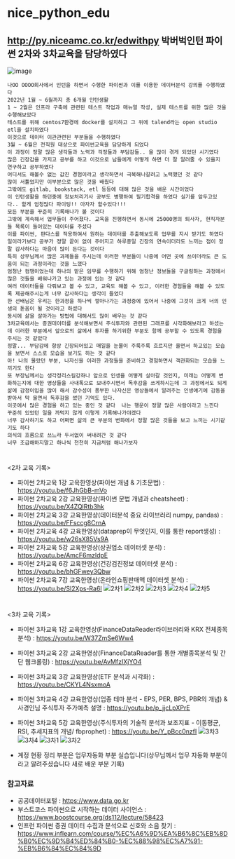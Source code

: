 # nice_python_edu  
## http://py.niceamc.co.kr/edwithpy 박버벅인턴 파이썬 2차와 3차교육을 담당하였다
![image](https://user-images.githubusercontent.com/66655878/180698376-149c93e4-7abe-498d-913f-bfd5e822bf26.png)

```
나OO OOOO회사에서 인턴을 하면서 수행한 파이썬과 이를 이용한 데이터분석 강의를 수행하였다
2022년 1월 ~ 6월까지 총 6개월 인턴생활
1 ~ 2월은 인프라 구축에 관련된 테스트 작업과 매뉴얼 작성, 실제 테스트를 위한 많은 것을 수행해보았다
테스트를 위해 centos7환경에 docker를 설치하고 그 위에 talend라는 open studio etl을 설치하였다
이것으로 데이터 이관관련된 부분들을 수행하였다
3월 ~ 6월은 전직원 대상으로 파이썬교육을 담당하게 되었다
이 과정이 정말 많은 생각들과 노력과 걱정들과 부담감들.. 을 많이 겪게 되었던 시기였다
많은 긴장감을 가지고 공부를 하고 이것으로 남들에게 어떻게 하면 더 잘 알려줄 수 있을지 연구하고 공부하였다
어디서도 해볼수 없는 값진 경험이라고 생각하면서 극복해나갈려고 노력했던 것 같다
많이 서툴었지만 이부분으로 많은 것을 배웠다
그밖에도 gitlab, bookstack, etl 등등에 대해 많은 것을 배운 시간이었다
이 인턴생활을 하던중에 정보처리기사 공부도 병행하여 필기합격을 하였다 실기를 앞두고있다.. 할게 엄청많다 파이팅!! 아자자 할수있다!!! 
모든 부분을 꾸준히 기록해나가 볼 것이다 
그밖에 계속해서 업무들이 주어졌다. 교육을 진행하면서 동시에 25000명의 퇴사자, 현직자분들 목록이 들어있는 데이터를 주셨다
이를 파이썬, 판다스를 적용하여서 원하는 데이터를 추출해보도록 업무를 지시 받기도 하였다
일이라기보다 공부가 정말 끝이 없이 주어지고 하루종일 긴장의 연속이더라도 느끼는 점이 정말 감사하다는 마음이 많이 든다는 것이다
특히 상무님께서 많은 과제들을 주시는데 이러한 부분들이 나중에 어떤 곳에 쓰이더라도 큰 도움이 되는 과정이라는 것을 느꼈다
엄청난 컴맹이었는데 하나의 맡은 임무를 수행하기 위해 엄청난 정보들을 구글링하는 과정에서 많은 것들을 배워나가고 있는 과정에 있는 것 같다
여러 데이터들을 다뤄보고 볼 수 있고, 교육도 해볼 수 있고, 이러한 경험들을 해볼 수 있도록 제공해주시는게 너무 감사하다는 생각이 들었다 
한 선배님은 우리는 한과정을 하나씩 쌓아나가는 과정중에 있어서 나중에 그것이 크게 너의 인생의 돋움이 될 것이라고 하셨다 
동시에 삶을 살아가는 방법에 대해서도 많이 배우는 것 같다
3차교육에서는 증권데이터를 분석해보면서 주식투자와 관련된 그래프를 시각화해보라고 하셨는데 이러한 부분에서 앞으로의 삶에서 투자를 하기위한 부분도 함께 공부할 수 있도록 경험을 주시는 것 같았다
정말... 부담감에 항상 긴장되어있고 매일을 눈물이 주룩주룩 흐르지만 울면서 하고있는 모습을 보면서 스스로 모습을 보기도 하는 것 같다 
아! 나의 몰랐던 부분, 나자신을 이러한 과정들을 준비하고 경험하면서 객관화되는 모습을 느끼기도 한다
또 부장님께서는 생각정리스킬강좌나 앞으로 인생을 어떻게 살아갈 것인지, 미래는 어떻게 변화하는지에 대한 영상들을 사내톡으로 보내주시면서 독후감을 쓰게하시는데 그 과정에서도 되게 삶에 감정이입을 많이 해서 감수성이 풍부한 나자신은 영상들에서 알려주는 인생얘기에 감동을 받아서 막 울면서 독후감을 썼던 기억도 있다. 
이곳에서 많은 경험을 하고 있는 중인 것 같다  나는 행운이 정말 많은 사람이라고 느낀다
꾸준히 있었던 일을 까먹지 않게 이렇게 기록해나가야겠다
너무 감사하기도 하고 어쩌면 삶의 큰 부분의 변화에서 정말 많은 것들을 보고 느끼는 시기같기도 하다
의식의 흐름으로 쓰느라 두서없이 써내려간 것 같다
너무 조급해하지말고 하나씩 천천히 지금처럼 해나가보자
```
#
<2차 교육 기록>
- 파이썬 2차교육 1강 교육한영상(파이썬 개념 & 기초문법) : https://youtu.be/f6JhGbB-mVo 
- 파이썬 2차교육 2강 교육한영상(파이썬 문법 개념과 cheatsheet) : https://youtu.be/X4ZQlRtb3hk
- 파이썬 2차교육 3강 교육한영상(데이터분석 중요 라이브러리 numpy, pandas) : https://youtu.be/FFsccg8CrnA
- 파이썬 2차교육 4강 교육한영상(dataprep이 무엇인지, 이를 통한 report생성) : https://youtu.be/w26sX85Vs9A
- 파이썬 2차교육 5강 교육한영상(상권업소 데이터셋 분석) : https://youtu.be/AmcF6mzldpE
- 파이썬 2차교육 6강 교육한영상(건강검진정보 데이터셋 분석) : https://youtu.be/bhGFwey3Qbw
- 파이썬 2차교육 7강 교육한영상(온라인쇼핑판매액 데이터셋 분석) : https://youtu.be/Sl2Xps-Ra6I
![2차1](https://user-images.githubusercontent.com/66655878/180698673-e50d6693-1ea3-4b58-9e7f-7780719ee77d.png)
![2차2](https://user-images.githubusercontent.com/66655878/180698678-02d89ca7-6b55-4638-909e-3ccf753a6d9b.png)
![2차3](https://user-images.githubusercontent.com/66655878/180698679-eb8bf6cf-df33-46f0-acd0-44c1ed053c66.png)
![2차4](https://user-images.githubusercontent.com/66655878/180698680-44c856fa-c18b-418c-82e2-1fa7eb2af5b0.png)
![2차5](https://user-images.githubusercontent.com/66655878/180698681-9f5751ae-9bc8-4ac0-9ae0-40f719caa43b.png)




#
<3차 교육 기록>
- 파이썬 3차교육 1강 교육한영상(FinanceDataReader라이브러리와 KRX 전체종목분석) : https://youtu.be/W37ZmSe6Ww4
- 파이썬 3차교육 2강 교육한영상(FinanceDataReader를 통한 개별종목분석 및 간단 웹크롤링) : https://youtu.be/AvMfzIXjYO4
- 파이썬 3차교육 3강 교육한영상(ETF 분석과 시각화) : https://youtu.be/CKYL4NsxmoA
- 파이썬 3차교육 4강 교육한영상(업종 테마 분석 - EPS, PER, BPS, PBR의 개념) & 사경인님 주식투자 주가예측 설명 : https://youtu.be/p_jjcLpXPrE
- 파이썬 3차교육 5강 교육한영상(주식투자의 기술적 분석과 보조지표 - 이동평균, RSI, 추세지표의 개념/ fbprophet) : https://youtu.be/Y_pBcc0nzfI
![3차3](https://user-images.githubusercontent.com/66655878/180698913-cb5e1ec0-0db2-4d76-8268-ee39302c57f4.png)
![3차4](https://user-images.githubusercontent.com/66655878/180698918-99217c96-b13a-4d40-8ed0-5ea59d3043c2.png)
![3차1](https://user-images.githubusercontent.com/66655878/180698920-54f4f662-4f3c-442f-bfdd-2d0db1220f1a.png)
![3차2](https://user-images.githubusercontent.com/66655878/180698922-4591ae07-3ca1-45f1-947d-d5e8fc9df73c.png)

- 계정 현황 정리 부분은 업무자동화 부분 실습입니다(상무님께서 업무 자동화 부분이라고 알려주셨습니다 새로 배운 부분 기록)






### 참고자료
- 공공데이터포털 : https://www.data.go.kr
- 부스트코스 파이썬으로 시작하는 데이터 사이언스 : https://www.boostcourse.org/ds112/lecture/58423
- 인프런 파이썬 증권 데이터 수집과 분석으로 신호와 소음 찾기 : https://www.inflearn.com/course/%EC%A6%9D%EA%B6%8C%EB%8D%B0%EC%9D%B4%ED%84%B0-%EC%88%98%EC%A7%91-%EB%B6%84%EC%84%9D
